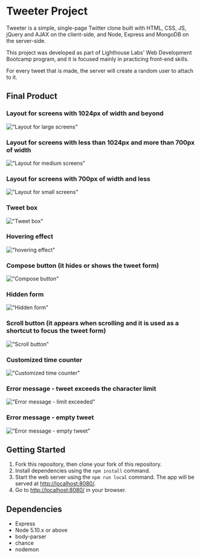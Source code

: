 # Tweeter Project

Tweeter is a simple, single-page Twitter clone built with HTML, CSS, JS, jQuery and AJAX on the client-side, and Node, Express and MongoDB on the server-side.

This project was developed as part of Lighthouse Labs' Web Development Bootcamp program, and it is focused mainly in  practicing front-end skills.

For every tweet that is made, the server will create a random user to attach to it.

## Final Product

### Layout for screens with 1024px of width and beyond
!["Layout for large screens"](https://github.com/danilogondim/tweeter/blob/master/docs/1024px-of-width-and-over.png?raw=true)
### Layout for screens with less than 1024px and more than 700px of width
!["Layout for medium screens"](https://github.com/danilogondim/tweeter/blob/master/docs/between-700px-and-1024px-of-width.png?raw=true)
### Layout for screens with 700px of width and less
!["Layout for small screens"](https://github.com/danilogondim/tweeter/blob/master/docs/700px-of-width-and-less.png?raw=true)
### Tweet box
!["Tweet box"](githublink)
### Hovering effect
!["hovering effect"](https://github.com/danilogondim/tweeter/blob/master/docs/hover-effect.png?raw=true)
### Compose button (it hides or shows the tweet form)
!["Compose button"](https://github.com/danilogondim/tweeter/blob/master/docs/compose-button.png?raw=true)
### Hidden form
!["Hidden form"](https://github.com/danilogondim/tweeter/blob/master/docs/hidden-form.png?raw=true)
### Scroll button (it appears when scrolling and it is used as a shortcut to focus the tweet form)
!["Scroll button"](https://github.com/danilogondim/tweeter/blob/master/docs/scroll-button.png?raw=true)
### Customized time counter
!["Customized time counter"](https://github.com/danilogondim/tweeter/blob/master/docs/customized%20time%20counter.png?raw=true)
### Error message - tweet exceeds the character limit
!["Error message - limit exceeded"](https://github.com/danilogondim/tweeter/blob/master/docs/tweet-exceeds-length.png?raw=true)
### Error message - empty tweet
!["Error message - empty tweet"](https://github.com/danilogondim/tweeter/blob/master/docs/empty-tweet.png?raw=true)

## Getting Started

1. Fork this repository, then clone your fork of this repository.
2. Install dependencies using the `npm install` command.
3. Start the web server using the `npm run local` command. The app will be served at <http://localhost:8080/>.
4. Go to <http://localhost:8080/> in your browser.

## Dependencies

- Express
- Node 5.10.x or above
- body-parser
- chance
- nodemon